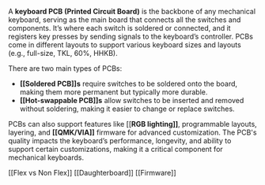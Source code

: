 A **keyboard PCB (Printed Circuit Board)** is the backbone of any mechanical keyboard, serving as the main board that connects all the switches and components. It’s where each switch is soldered or connected, and it registers key presses by sending signals to the keyboard’s controller. PCBs come in different layouts to support various keyboard sizes and layouts (e.g., full-size, TKL, 60%, HHKB).

There are two main types of PCBs:

- **[[Soldered PCB]]s** require switches to be soldered onto the board, making them more permanent but typically more durable.
- **[[Hot-swappable PCB]]s** allow switches to be inserted and removed without soldering, making it easier to change or replace switches.

PCBs can also support features like [[**RGB lighting]]**, programmable layouts, layering, and **[[QMK/VIA]]** firmware for advanced customization. The PCB's quality impacts the keyboard’s performance, longevity, and ability to support certain customizations, making it a critical component for mechanical keyboards.

[[Flex vs Non Flex]]
[[Daughterboard]]
[[Firmware]]